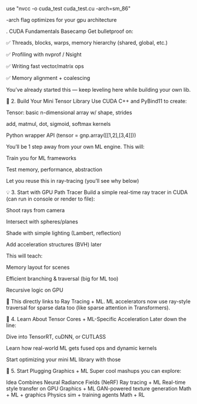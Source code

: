 use "nvcc -o cuda_test cuda_test.cu -arch=sm_86"

-arch flag optimizes for your gpu architecture

. CUDA Fundamentals Basecamp
Get bulletproof on:

✅ Threads, blocks, warps, memory hierarchy (shared, global, etc.)

✅ Profiling with nvprof / Nsight

✅ Writing fast vector/matrix ops

✅ Memory alignment + coalescing

You’ve already started this — keep leveling here while building your own lib.

🧠 2. Build Your Mini Tensor Library
Use CUDA C++ and PyBind11 to create:

Tensor: basic n-dimensional array w/ shape, strides

add, matmul, dot, sigmoid, softmax kernels

Python wrapper API (tensor = gnp.array([[1,2],[3,4]]))

You’ll be 1 step away from your own ML engine. This will:

Train you for ML frameworks

Test memory, performance, abstraction

Let you reuse this in ray-tracing (you’ll see why below)

💡 3. Start with GPU Path Tracer
Build a simple real-time ray tracer in CUDA (can run in console or render to file):

Shoot rays from camera

Intersect with spheres/planes

Shade with simple lighting (Lambert, reflection)

Add acceleration structures (BVH) later

This will teach:

Memory layout for scenes

Efficient branching & traversal (big for ML too)

Recursive logic on GPU

📌 This directly links to Ray Tracing + ML. ML accelerators now use ray-style traversal for sparse data too (like sparse attention in Transformers).

🧠 4. Learn About Tensor Cores + ML-Specific Acceleration
Later down the line:

Dive into TensorRT, cuDNN, or CUTLASS

Learn how real-world ML gets fused ops and dynamic kernels

Start optimizing your mini ML library with those

🧠 5. Start Plugging Graphics + ML
Super cool mashups you can explore:

Idea	Combines
Neural Radiance Fields (NeRF)	Ray tracing + ML
Real-time style transfer on GPU	Graphics + ML
GAN-powered texture generation	Math + ML + graphics
Physics sim + training agents	Math + RL
